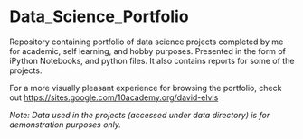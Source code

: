 # Data_Science_Portfolio

Repository containing portfolio of data science projects completed by me for academic, self learning, and hobby purposes. Presented in the form of iPython Notebooks, and python files. It also contains reports for some of the projects.


For a more visually pleasant experience for browsing the portfolio, check out https://sites.google.com/10academy.org/david-elvis

*Note: Data used in the projects (accessed under data directory) is for demonstration purposes only.*
